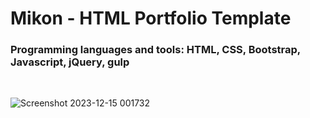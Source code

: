 # Mikon - HTML Portfolio Template
<h3>Programming languages and tools: HTML, CSS, Bootstrap, Javascript, jQuery, gulp</h3>

</br>

![Screenshot 2023-12-15 001732](https://github.com/skupta12/Mikon/assets/89469062/b102692c-545f-4fab-a47f-7ede88ae1c1b)
